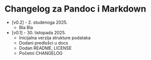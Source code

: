 # Changelog za Pandoc i Markdown
- [v0.2] - 2. studenoga 2025.
  - Bla Bla
- [v0.1] - 30. listopada 2025.
  - Inicijalna verzija strukture podataka
  - Dodani predlošci u docs
  - Dodan README, LICENSE
  - Početni CHANGELOG
